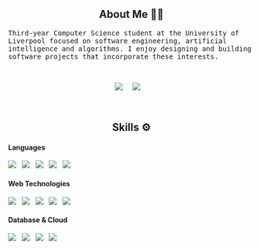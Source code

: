 <h2 align="center"> About Me 👨‍💻</h2>
<p align="start">
  <samp>Third-year Computer Science student at the University of Liverpool focused on software engineering, artificial intelligence and algorithms. I enjoy designing and building software projects that incorporate these interests.
  </samp>
</p>

<br> 

<p align="center">
  <a target="_blank"href="https://www.linkedin.com/in/kieran-hardwick-986b56195/"><img src="https://img.shields.io/badge/linkedin-%230077B5.svg?&style=for-the-badge&logo=linkedin&logoColor=white" /></a>&nbsp;&nbsp;&nbsp;&nbsp;
  <a href="mailto:kieranhardwick260@gmail.com"><img src="https://img.shields.io/badge/gmail-%23D14836.svg?&style=for-the-badge&logo=gmail&logoColor=white" /></a>&nbsp;&nbsp;&nbsp;&nbsp;
</p>

<br> 

<h2 align="center">Skills ⚙️</h2>
<h4 align="start">Languages</h3>
<p align="start">
  <img src="https://img.shields.io/badge/java%20-%23ED8B00.svg?&style=for-the-badge&logo=java&logoColor=white" />&nbsp;&nbsp;
  <img src="https://img.shields.io/badge/javascript%20-%23F7DF1E.svg?&style=for-the-badge&logo=javascript&logoColor=black" />&nbsp;&nbsp;
  <img src="https://img.shields.io/badge/typescript%20-%233178C6.svg?&style=for-the-badge&logo=typescript&logoColor=white" />&nbsp;&nbsp;
  <img src="https://img.shields.io/badge/swift%20-%23FA7343.svg?&style=for-the-badge&logo=swift&logoColor=white" />&nbsp;&nbsp;
  <img src="https://img.shields.io/badge/python%20-%233776AB.svg?&style=for-the-badge&logo=python&logoColor=white" />&nbsp;&nbsp;
</p>

<h4 align="start">Web Technologies</h3>
<p align="start">
  <img src="https://img.shields.io/badge/html5%20-%23E34F26.svg?&style=for-the-badge&logo=html5&logoColor=white" />&nbsp;&nbsp;
  <img src="https://img.shields.io/badge/css3%20-%231572B6.svg?&style=for-the-badge&logo=css3&logoColor=white" />&nbsp;&nbsp;
  <img src="https://img.shields.io/badge/react%20-%2300D9FF.svg?&style=for-the-badge&logo=react&logoColor=white" />&nbsp;&nbsp;
  <img src="https://img.shields.io/badge/tailwind-css%20-%231572B6.svg?&style=for-the-badge&logo=tailwind-css&logoColor=white" />&nbsp;&nbsp;
  <img src="https://img.shields.io/badge/next.js%20-%23000000.svg?&style=for-the-badge&logo=next.js&logoColor=white" />&nbsp;&nbsp;
</p>

<h4 align="start">Database & Cloud</h3>
<p align="start">
  <img src="https://img.shields.io/badge/sql%20-%2300f.svg?&style=for-the-badge&logo=sql&logoColor=white" />&nbsp;&nbsp;
  <img src="https://img.shields.io/badge/nosql%20-%2344BB77.svg?&style=for-the-badge&logo=nosql&logoColor=white" />&nbsp;&nbsp;
  <img src="https://img.shields.io/badge/postgresql%20-%23336791.svg?&style=for-the-badge&logo=postgresql&logoColor=white" />&nbsp;&nbsp;
  <img src="https://img.shields.io/badge/aws%20-%23FF9900.svg?&style=for-the-badge&logo=amazon-aws&logoColor=white" />&nbsp;&nbsp;
</p>
